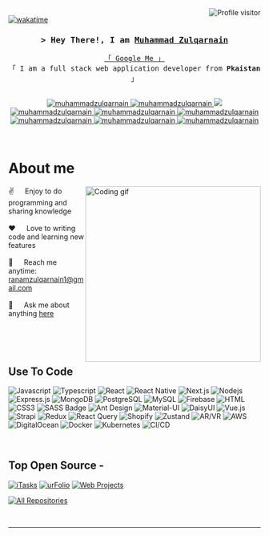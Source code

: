 

<a href="https://komarev.com/ghpvc/?username=muhammadzulqarnain">
  <img align="right" src="https://komarev.com/ghpvc/?username=muhammadzulqarnain&label=Visitors&color=0e75b6&style=flat" alt="Profile visitor" />
</a>


[![wakatime](https://wakatime.com/badge/user/eebb3dd8-d9b2-40de-9b88-6fd6cac99dbc.svg)](https://wakatime.com/@eebb3dd8-d9b2-40de-9b88-6fd6cac99dbc)

<!-- Intro  -->
<h3 align="center">
        <samp>&gt; Hey There!, I am
                <b><a target="_blank" href="https://zulqarnain-portfolio.surge.sh/">Muhammad Zulqarnain</a></b>
        </samp>
</h3>


<p align="center"> 
  <samp>
    <a href="https://www.google.com/search?q=Al+Siam">「 Google Me 」</a>
    <br>
    「 I am a full stack web application developer from <b>Pkaistan</b> 」
    <br>
    <br>
  </samp>
</p>


<p align="center">
 <a href="https://zulqarnain-portfolio.surge.sh/" target="blank">
  <img src="https://img.shields.io/badge/Website-DC143C?style=for-the-badge&logo=medium&logoColor=white" alt="muhammadzulqarnain" />
 </a>
 <a href="https://www.linkedin.com/in/muhammad-zulqarnain-akram-1088b4195/" target="_blank">
  <img src="https://img.shields.io/badge/LinkedIn-0077B5?style=for-the-badge&logo=linkedin&logoColor=white" alt="muhammadzulqarnain"/>
 </a>
<!--   <a href="https://zulqarnain-portfolio.surge.sh/" target="_blank">
  <img src="https://img.shields.io/badge/dev.to-0A0A0A?style=for-the-badge&logo=dev.to&logoColor=white" alt="muhammadzulqarnain" />
 </a> -->
 <a href="https://twitter.com/Muhamma44170921?t=WBv_tV4JtTBaFFDISasotw&s=09" target="_blank">
  <img src="https://img.shields.io/badge/Twitter-1DA1F2?style=for-the-badge&logo=twitter&logoColor=white" />
 </a>
 <a href="https://www.instagram.com/zulqarnain5413/" target="_blank">
  <img src="https://img.shields.io/badge/Instagram-fe4164?style=for-the-badge&logo=instagram&logoColor=white" alt="muhammadzulqarnain" />
 </a> 
 <a href="https://www.facebook.com/rana.zulqarnain.33865?mibextid=ZbWKwL" target="_blank">
  <img src="https://img.shields.io/badge/Facebook-20BEFF?&style=for-the-badge&logo=facebook&logoColor=white" alt="muhammadzulqarnain"  />
  </a> 
   <a href="https://join.skype.com/invite/VV1YnxxdEgB0" target="_blank">
  <img src="https://img.shields.io/badge/Skype-00AFF0?style=for-the-badge&logo=skype&logoColor=white" alt="muhammadzulqarnain" />
 </a>
 <a href="https://stackoverflow.com/users/183" target="_blank">
  <img src="https://img.shields.io/badge/Stack%20Overflow-FE7A16?style=for-the-badge&logo=stack-overflow&logoColor=white" alt="muhammadzulqarnain" />
 </a>
 <a href="https://wa.link/h0401a" target="_blank">
  <img src="https://img.shields.io/badge/WhatsApp-25D366?style=for-the-badge&logo=whatsapp&logoColor=white" alt="muhammadzulqarnain" />
 </a>
 <a href="https://www.tiktok.com/foryou?lang=en" target="_blank">
  <img src="https://img.shields.io/badge/TikTok-000000?style=for-the-badge&logo=tiktok&logoColor=white" alt="muhammadzulqarnain" />
 </a>
</p>
<br />

<!-- About Section -->
 # About me
 
<p>
 <img align="right" width="350" src="/assets/programmer.gif" alt="Coding gif" />
  
 ✌️ &emsp; Enjoy to do programming and sharing knowledge <br/><br/>
 ❤️ &emsp; Love to writing code and learning new features<br/><br/>
 📧 &emsp; Reach me anytime: ranamzulqarnain1@gmail.com<br/><br/>
 💬 &emsp; Ask me about anything [here](https://github.com/mzulqarnain118/muhammadzulqarnain/issues)

</p>

<br/>
<br/>
<br/>

## Use To Code

![Javascript](https://img.shields.io/badge/Javascript-F0DB4F?style=for-the-badge&labelColor=black&logo=javascript&logoColor=F0DB4F)
![Typescript](https://img.shields.io/badge/Typescript-007acc?style=for-the-badge&labelColor=black&logo=typescript&logoColor=007acc)
![React](https://img.shields.io/badge/-React-61DBFB?style=for-the-badge&labelColor=black&logo=react&logoColor=61DBFB)
![React Native](https://img.shields.io/badge/React_Native-20232A?style=for-the-badge&logo=react&logoColor=61DAFB)
![Next.js](https://img.shields.io/badge/next.js-000000?style=for-the-badge&logo=nextdotjs&logoColor=white)
![Nodejs](https://img.shields.io/badge/Node.js-3C873A?style=for-the-badge&labelColor=black&logo=node.js&logoColor=3C873A)
![Express.js](https://img.shields.io/badge/Express.js-000000?style=for-the-badge&logo=express&logoColor=white)
![MongoDB](https://img.shields.io/badge/MongoDB-4EA94B?style=for-the-badge&logo=mongodb&logoColor=white)
![PostgreSQL](https://img.shields.io/badge/PostgreSQL-336791?style=for-the-badge&logo=postgresql&logoColor=white)
![MySQL](https://img.shields.io/badge/MySQL-4479A1?style=for-the-badge&logo=mysql&logoColor=white)
![Firebase](https://img.shields.io/badge/Firebase-FFCA28?style=for-the-badge&logo=firebase&logoColor=black)
![HTML](https://img.shields.io/badge/HTML5-E34F26?style=for-the-badge&logo=html5&logoColor=white)
![CSS3](https://img.shields.io/badge/CSS3-1572B6?style=for-the-badge&logo=css3&logoColor=white)
![SASS Badge](https://img.shields.io/badge/Sass-CC6699?style=for-the-badge&logo=sass&logoColor=white)
![Ant Design](https://img.shields.io/badge/Ant_Design-0170FE?style=for-the-badge&logo=antdesign&logoColor=white)
![Material-UI](https://img.shields.io/badge/Material--UI-0081CB?style=for-the-badge&logo=material-ui&logoColor=white)
![DaisyUI](https://img.shields.io/badge/Daisy_UI-6CB7A4?style=for-the-badge&logo=laravel&logoColor=white)
![Vue.js](https://img.shields.io/badge/Vue.js-4FC08D?style=for-the-badge&logo=vue.js&logoColor=white)
![Strapi](https://img.shields.io/badge/strapi-2E7EEA?style=for-the-badge&logo=strapi&logoColor=white)
![Redux](https://img.shields.io/badge/Redux-593D88?style=for-the-badge&logo=redux&logoColor=white)
![React Query](https://img.shields.io/badge/-React_Query-FF4154?style=for-the-badge&logo=react%20query&logoColor=white)
![Shopify](https://img.shields.io/badge/Shopify-7AB55C?style=for-the-badge&logo=shopify&logoColor=white)
![Zustand](https://img.shields.io/badge/zustand-FFD700?style=for-the-badge&logo=graphql&logoColor=black)
![AR/VR](https://img.shields.io/badge/AR/VR-4FC08D?style=for-the-badge&logo=unity&logoColor=white)
![AWS](https://img.shields.io/badge/AWS-232F3E?style=for-the-badge&logo=amazon-aws&logoColor=white)
![DigitalOcean](https://img.shields.io/badge/DigitalOcean-0080FF?style=for-the-badge&logo=digitalocean&logoColor=white)
![Docker](https://img.shields.io/badge/Docker-2496ED?style=for-the-badge&logo=docker&logoColor=white)
![Kubernetes](https://img.shields.io/badge/Kubernetes-326CE5?style=for-the-badge&logo=kubernetes&logoColor=white)
![CI/CD](https://img.shields.io/badge/CI/CD-239120?style=for-the-badge&logo=jenkins&logoColor=white)


<br/>

## Top Open Source -
[![iTasks](https://github-readme-stats.vercel.app/api/pin/?username=alsiam&repo=itasks&border_color=7F3FBF&bg_color=0D1117&title_color=C9D1D9&text_color=8B949E&icon_color=7F3FBF)](https://github.com/alsiam/itasks)
[![urFolio](https://github-readme-stats.vercel.app/api/pin/?username=alsiam&repo=urfolio&border_color=7F3FBF&bg_color=0D1117&title_color=C9D1D9&text_color=8B949E&icon_color=7F3FBF)](https://github.com/alsiam/urfolio)
[![Web Projects](https://github-readme-stats.vercel.app/api/pin/?username=alsiam&repo=web-projects&border_color=7F3FBF&bg_color=0D1117&title_color=C9D1D9&text_color=8B949E&icon_color=7F3FBF)](https://github.com/alsiam/web-projects)

<p align="left">
  <a href="https://github.com/mzulqarnain118?tab=repositories" target="_blank"><img alt="All Repositories" title="All Repositories" src="https://img.shields.io/badge/-All%20Repos-2962FF?style=for-the-badge&logo=koding&logoColor=white"/></a>
</p>

<br/>
<hr/>
<br/>

<!-- <p align="center">
  <a href="https://github.com/mzulqarnain118">
    <img src="https://github-readme-streak-stats.herokuapp.com/?user=alsiam&theme=radical&border=7F3FBF&background=0D1117" alt="Muhammad Zulqarnain's  GitHub streak"/>
  </a>
</p>

<p align="center">
  <a href="https://github.com/mzulqarnain118">
    <img src="https://github-profile-summary-cards.vercel.app/api/cards/profile-details?username=alsiam&theme=radical" alt="Muhammad Zulqarnain's GitHub Contribution"/>
  </a>
</p>

<a> 
    <a href="https://github.com/mzulqarnain118"><img alt="Muhammad Zulqarnain's Github Stats" src="https://denvercoder1-github-readme-stats.vercel.app/api?username=muhammadzulqarnain&show_icons=true&count_private=true&theme=react&border_color=7F3FBF&bg_color=0D1117&title_color=F85D7F&icon_color=F8D866" height="192px" width="49.5%"/></a>
  <a href="https://github.com/mzulqarnain118"><img alt="Muhammad Zulqarnain's Top Languages" src="https://denvercoder1-github-readme-stats.vercel.app/api/top-langs/?username=muhammadzulqarnain&langs_count=8&layout=compact&theme=react&border_color=7F3FBF&bg_color=0D1117&title_color=F85D7F&icon_color=F8D866" height="192px" width="49.5%"/></a>
  <br/>
</a>


![Muhammad Zulqarnain's Graph](https://github-readme-activity-graph.vercel.app/graph?username=muhammadzulqarnain&custom_title=Al%20Siam's%20GitHub%20Activity%20Graph&bg_color=0D1117&color=7F3FBF&line=7F3FBF&point=7F3FBF&area_color=FFFFFF&title_color=FFFFFF&area=true)-->

